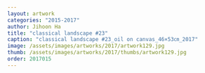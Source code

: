 ```yaml
---
layout: artwork
categories: "2015-2017"
author: Jihoon Ha
title: "classical landscape #23"
caption: "classical landscape #23_oil on canvas_46×53㎝_2017"
image: /assets/images/artworks/2017/artwork129.jpg
thumb: /assets/images/artworks/2017/thumbs/artwork129.jpg
order: 2017015
---
```

